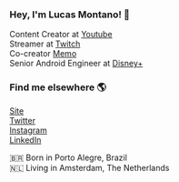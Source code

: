 ### Hey, I'm Lucas Montano! 👋

Content Creator at [Youtube](https://www.youtube.com/lucasmontano) <br>
Streamer at [Twitch](https://www.twitch.tv/lucas_montano) <br>
Co-creator [Memo](https://www.producthunt.com/posts/memo-7) <br>
Senior Android Engineer at [Disney+](https://www.disneyplus.com/) <br>

### Find me elsewhere 🌎

[Site](https://lucasmontano.com) <br>
[Twitter](https://twitter.com/lucas_montano) <br>
[Instagram](https://instagram.com/lucasmontano) <br>
[LinkedIn](https://www.linkedin.com/in/lucasmontano/) <br>

🇧🇷 Born in Porto Alegre, Brazil <br>
🇳🇱 Living in Amsterdam, The Netherlands <br>

